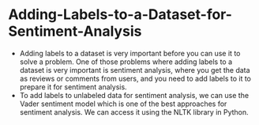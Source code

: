 # Adding-Labels-to-a-Dataset-for-Sentiment-Analysis

- Adding labels to a dataset is very important before you can use it to solve a problem. One of those problems where adding labels to a dataset is very important is sentiment analysis, where you get the data as reviews or comments from users, and you need to add labels to it to prepare it for sentiment analysis.
- To add labels to unlabeled data for sentiment analysis, we can use the Vader sentiment model which is one of the best approaches for sentiment analysis. We can access it using the NLTK library in Python.
  
